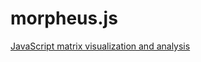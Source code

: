 # morpheus.js
[JavaScript matrix visualization and analysis](https://joshua-gould.github.io/morpheus.js/)
